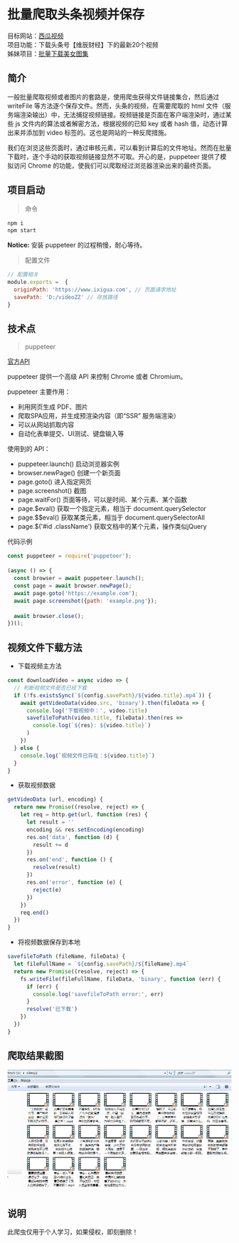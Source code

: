 # 批量爬取头条视频并保存

目标网站：[西瓜视频](https://www.ixigua.com)  
项目功能：下载头条号【维辰财经】下的最新20个视频  
姊妹项目：[批量下载美女图集](https://github.com/tibaiwan/spider-picture) 

## 简介

一般批量爬取视频或者图片的套路是，使用爬虫获得文件链接集合，然后通过 writeFile 等方法逐个保存文件。然而，头条的视频，在需要爬取的 html 文件（服务端渲染输出）中，无法捕捉视频链接。视频链接是页面在客户端渲染时，通过某些 js 文件内的算法或者解密方法，根据视频的已知 key 或者 hash 值，动态计算出来并添加到 video 标签的。这也是网站的一种反爬措施。

我们在浏览这些页面时，通过审核元素，可以看到计算后的文件地址。然而在批量下载时，逐个手动的获取视频链接显然不可取。开心的是，puppeteer 提供了模拟访问 Chrome 的功能，使我们可以爬取经过浏览器渲染出来的最终页面。

## 项目启动

> 命令

```bash
npm i
npm start
```

**Notice:** 安装 puppeteer 的过程稍慢，耐心等待。

> 配置文件

```js
// 配置相关
module.exports =  {
  originPath: 'https://www.ixigua.com', // 页面请求地址
  savePath: 'D:/videoZZ' // 存放路径
}
```

## 技术点

> puppeteer

[官方API](https://github.com/GoogleChrome/puppeteer/blob/master/docs/api.md)

puppeteer 提供一个高级 API 来控制 Chrome 或者 Chromium。

puppeteer 主要作用：

- 利用网页生成 PDF、图片
- 爬取SPA应用，并生成预渲染内容（即“SSR” 服务端渲染）
- 可以从网站抓取内容
- 自动化表单提交、UI测试、键盘输入等

使用到的 API：

- puppeteer.launch() 启动浏览器实例
- browser.newPage() 创建一个新页面
- page.goto() 进入指定网页
- page.screenshot() 截图
- page.waitFor() 页面等待，可以是时间、某个元素、某个函数
- page.$eval() 获取一个指定元素，相当于 document.querySelector
- page.$$eval() 获取某类元素，相当于 document.querySelectorAll
- page.$('#id .className') 获取文档中的某个元素，操作类似jQuery

代码示例

```js
const puppeteer = require('puppeteer');
 
(async () => {
  const browser = await puppeteer.launch();
  const page = await browser.newPage();
  await page.goto('https://example.com');
  await page.screenshot({path: 'example.png'});
 
  await browser.close();
})();
```

## 视频文件下载方法

* 下载视频主方法
```js
const downloadVideo = async video => {
  // 判断视频文件是否已经下载
  if (!fs.existsSync(`${config.savePath}/${video.title}.mp4`)) {
    await getVideoData(video.src, 'binary').then(fileData => {
      console.log('下载视频中：', video.title)
      savefileToPath(video.title, fileData).then(res =>
        console.log(`${res}: ${video.title}`)
      )
    })
  } else {
    console.log(`视频文件已存在：${video.title}`)
  }
}
```

* 获取视频数据
```js
getVideoData (url, encoding) {
  return new Promise((resolve, reject) => {
    let req = http.get(url, function (res) {
      let result = ''
      encoding && res.setEncoding(encoding)
      res.on('data', function (d) {
        result += d
      })
      res.on('end', function () {
        resolve(result)
      })
      res.on('error', function (e) {
        reject(e)
      })
    })
    req.end()
  })
}
```

* 将视频数据保存到本地
```js
savefileToPath (fileName, fileData) {
  let fileFullName = `${config.savePath}/${fileName}.mp4`
  return new Promise((resolve, reject) => {
    fs.writeFile(fileFullName, fileData, 'binary', function (err) {
      if (err) {
        console.log('savefileToPath error:', err)
      }
      resolve('已下载')
    })
  })
}
```

## 爬取结果截图

<img src="./static/videos.jpg" width="700" alt="视频截图">

## 说明

此爬虫仅用于个人学习，如果侵权，即刻删除！
